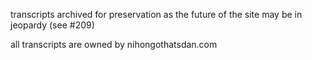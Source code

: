 transcripts archived for preservation as the future of the site may be in jeopardy (see #209)

all transcripts are owned by nihongothatsdan.com
